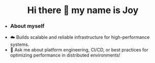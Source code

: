 <link rel="stylesheet" href="https://cdn.jsdelivr.net/gh/devicons/devicon@master/devicon.min.css">

<h1 align="center"> Hi there 👋 my name is Joy </h1>

- ### About myself
- ☁️ Builds scalable and reliable infrastructure for high-performance systems.
- 💬 Ask me about platform engineering, CI/CD, or best practices for optimizing performance in distributed environments!
